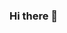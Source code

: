 ### Hi there 👋

<!--
**lumu-daniel/lumu-daniel** is a ✨ _special_ ✨ repository because its `README.md` (this file) appears on your GitHub profile.

Here are some ideas to get you started:

- 🔭 I’m currently working on keletate payment unified sdk
- 🌱 I’m currently learning how to create kotlin android hardware integrations that optimise android kernels
- 👯 I’m looking to collaborate on c and c++ native libraries
- 🤔 I’m looking for help with c++ native libraries
- 💬 Ask me about EMV ISO8583, springboot, jetpack
- 📫 How to reach me: email me at lumukd@gmail.com
- 😄 Pronouns: He
- ⚡ Fun fact: Highly adaptive despite how fast minds and requirements change
-->
